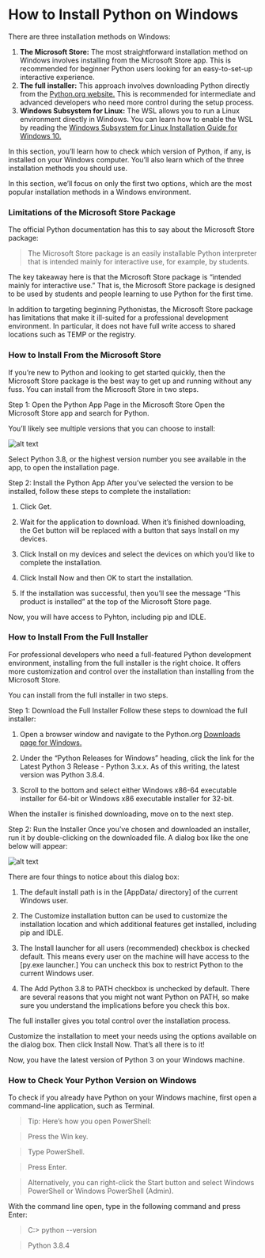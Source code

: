 # **How to Install Python on Windows**
There are three installation methods on Windows:

1. **The Microsoft Store:** The most straightforward installation method on Windows involves installing from the Microsoft Store app. This is recommended for beginner Python users looking for an easy-to-set-up interactive experience.
2. **The full installer:** This approach involves downloading Python directly from the [Python.org website.](https://www.python.org/) This is recommended for intermediate and advanced developers who need more control during the setup process.
3. **Windows Subsystem for Linux:** The WSL allows you to run a Linux environment directly in Windows. You can learn how to enable the WSL by reading the [Windows Subsystem for Linux Installation Guide for Windows 10.](https://docs.microsoft.com/en-us/windows/wsl/install-win10)

In this section, you’ll learn how to check which version of Python, if any, is installed on your Windows computer. You’ll also learn which of the three installation methods you should use.

In this section, we’ll focus on only the first two options, which are the most popular installation methods in a Windows environment.

### Limitations of the Microsoft Store Package
The official Python documentation has this to say about the Microsoft Store package:
> The Microsoft Store package is an easily installable Python interpreter that is intended mainly for interactive use, for example, by students.

The key takeaway here is that the Microsoft Store package is “intended mainly for interactive use.” That is, the Microsoft Store package is designed to be used by students and people learning to use Python for the first time.

In addition to targeting beginning Pythonistas, the Microsoft Store package has limitations that make it ill-suited for a professional development environment. In particular, it does not have full write access to shared locations such as TEMP or the registry.

### **How to Install From the Microsoft Store**
If you’re new to Python and looking to get started quickly, then the Microsoft Store package is the best way to get up and running without any fuss. You can install from the Microsoft Store in two steps.

Step 1: Open the Python App Page in the Microsoft Store
Open the Microsoft Store app and search for Python.

You’ll likely see multiple versions that you can choose to install:

![alt text](https://robocrop.realpython.net/?url=https%3A//files.realpython.com/media/Screen_Shot_2020-07-16_at_11.06.17_AM.4b41c401c5aa.png&w=512&sig=060909237a3b606788920f0a2d4d43ec06698113)

Select Python 3.8, or the highest version number you see available in the app, to open the installation page.

Step 2: Install the Python App
After you’ve selected the version to be installed, follow these steps to complete the installation:

1. Click Get.

2. Wait for the application to download. When it’s finished downloading, the Get button will be replaced with a button that says Install on my devices.

3. Click Install on my devices and select the devices on which you’d like to complete the installation.

4. Click Install Now and then OK to start the installation.

5. If the installation was successful, then you’ll see the message “This product is installed” at the top of the Microsoft Store page.

Now, you will have access to Pyhton, including pip and IDLE.

### **How to Install From the Full Installer**
For professional developers who need a full-featured Python development environment, installing from the full installer is the right choice. It offers more customization and control over the installation than installing from the Microsoft Store.

You can install from the full installer in two steps.

Step 1: Download the Full Installer
Follow these steps to download the full installer:

1. Open a browser window and navigate to the Python.org [Downloads page for Windows.](https://www.python.org/downloads/windows/)

2. Under the “Python Releases for Windows” heading, click the link for the Latest Python 3 Release - Python 3.x.x. As of this writing, the latest version was Python 3.8.4.

3. Scroll to the bottom and select either Windows x86-64 executable installer for 64-bit or Windows x86 executable installer for 32-bit.

When the installer is finished downloading, move on to the next step.

Step 2: Run the Installer
Once you’ve chosen and downloaded an installer, run it by double-clicking on the downloaded file. A dialog box like the one below will appear:

![alt text](https://robocrop.realpython.net/?url=https%3A//files.realpython.com/media/Screen_Shot_2020-07-16_at_11.19.15_AM.6e62bfc6eede.png&w=640&sig=fa226c3bdd5950cf543a309a47e89789e9a19a9f)

There are four things to notice about this dialog box:

1. The default install path is in the [AppData/ directory] of the current Windows user.

2. The Customize installation button can be used to customize the installation location and which additional features get installed, including pip and IDLE.

3. The Install launcher for all users (recommended) checkbox is checked default. This means every user on the machine will have access to the [py.exe launcher.] You can uncheck this box to restrict Python to the current Windows user.

4. The Add Python 3.8 to PATH checkbox is unchecked by default. There are several reasons that you might not want Python on PATH, so make sure you understand the implications before you check this box.

The full installer gives you total control over the installation process.

Customize the installation to meet your needs using the options available on the dialog box. Then click Install Now. That’s all there is to it!

Now, you have the latest version of Python 3 on your Windows machine.

### How to Check Your Python Version on Windows
To check if you already have Python on your Windows machine, first open a command-line application, such as Terminal.
> Tip: Here’s how you open PowerShell:

> Press the Win key.

> Type PowerShell.

> Press Enter.

> Alternatively, you can right-click the Start button and select Windows PowerShell or Windows PowerShell (Admin).

With the command line open, type in the following command and press Enter:

> C:\> python --version

> Python 3.8.4
